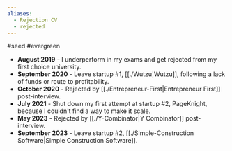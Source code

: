 ```yaml
---
aliases:
  - Rejection CV
  - rejected
---
```

#seed #evergreen 

- **August 2019** - I underperform in my exams and get rejected from my first choice university.
- **September 2020** - Leave startup #1, [[./Wutzu|Wutzu]], following a lack of funds or route to profitability.
- **October 2020** - Rejected by [[./Entrepreneur-First|Entrepreneur First]] post-interview.
- **July 2021** - Shut down my first attempt at startup #2, PageKnight, because I couldn't find a way to make it scale.
- **May 2023** - Rejected by [[./Y-Combinator|Y Combinator]] post-interview.
- **September 2023** - Leave startup #2, [[./Simple-Construction Software|Simple Construction Software]].

